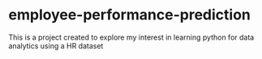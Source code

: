 # employee-performance-prediction
This is a project created to explore my interest in learning python for data analytics using a HR dataset
